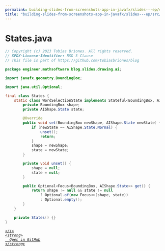 ```yaml
---
permalink: building-slides-from-screenshots-app-in-javafx/slides---ep/src/main/java/engineer/mathsoftware/blog/slides/drawing/ai/States.java.html
title: "building-slides-from-screenshots-app-in-javafx/slides---ep/src/main/java/engineer/mathsoftware/blog/slides/drawing/ai/States.java"
---
```


# States.java
```java
// Copyright (c) 2023 Tobias Briones. All rights reserved.
// SPDX-License-Identifier: BSD-3-Clause
// This file is part of https://github.com/tobiasbriones/blog

package engineer.mathsoftware.blog.slides.drawing.ai;

import javafx.geometry.BoundingBox;

import java.util.Optional;

final class States {
    static class WordSelectionState implements Stateful<BoundingBox, AIShape.State> {
        private BoundingBox shape;
        private AIShape.State state;

        @Override
        public void set(BoundingBox newShape, AIShape.State newState) {
            if (newState == AIShape.State.Normal) {
                unset();
                return;
            }
            shape = newShape;
            state = newState;
        }

        private void unset() {
            shape = null;
            state = null;
        }

        public Optional<Focus<BoundingBox, AIShape.State>> get() {
            return shape != null && state != null
                ? Optional.of(new Focus<>(shape, state))
                : Optional.empty();
        }
    }

    private States() {}
}

```
<div class="social open-gh-btn my-4">
  <a class="btn btn-github" href="https://github.com/tobiasbriones/blog/tree/main/swe/dev/java/javafx/drawing/productivity/building-slides-from-screenshots-app-in-javafx/slides---ep/src/main/java/engineer/mathsoftware/blog/slides/drawing/ai/States.java" target="_blank">
    <i class="fab fa-github">
      
    </i>
    <strong>
      Open in GitHub
    </strong>
  </a>
</div>